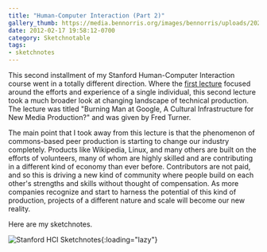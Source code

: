 ```yaml
---
title: "Human-Computer Interaction (Part 2)"
gallery_thumb: https://media.bennorris.org/images/bennorris/uploads/2021/db57eec383.png
date: 2012-02-17 19:58:12-0700
category: Sketchnotable
tags:
- sketchnotes
---
```


This second installment of my Stanford Human-Computer Interaction course went in a totally different direction. Where the <a href="https://bennorris.org/2012/02/08/humancomputer-interaction-part">first lecture</a> focused around the efforts and experience of a single individual, this second lecture took a much broader look at changing landscape of technical production. The lecture was titled "Burning Man at Google, A Cultural Infrastructure for New Media Production?" and was given by Fred Turner.

The main point that I took away from this lecture is that the phenomenon of commons-based peer production is starting to change our industry completely. Products like Wikipedia, Linux, and many others are built on the efforts of volunteers, many of whom are highly skilled and are contributing in a different kind of economy than ever before. Contributors are not paid, and so this is driving a new kind of community where people build on each other's strengths and skills without thought of compensation. As more companies recognize and start to harness the potential of this kind of production, projects of a different nature and scale will become our new reality.

Here are my sketchnotes.

![Stanford HCI Sketchnotes](https://media.bennorris.org/images/bennorris/uploads/2021/db57eec383.png){:loading="lazy"}
